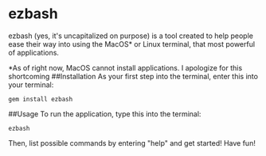 # ezbash
ezbash (yes, it's uncapitalized on purpose) is a tool created to help people ease their way into using the MacOS* or Linux terminal, that most powerful of applications.

*As of right now, MacOS cannot install applications. I apologize for this shortcoming
##Installation
As your first step into the terminal, enter this into your terminal:
```
gem install ezbash
```

##Usage
To run the application, type this into the terminal:
```
ezbash
```
Then, list possible commands by entering "help" and get started! Have fun!
